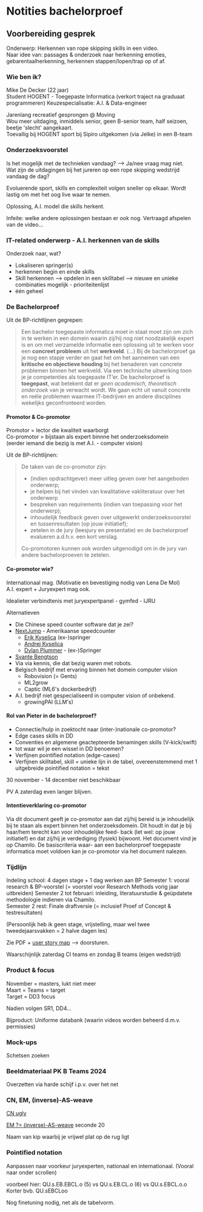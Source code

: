 # Notities bachelorproef

## Voorbereiding gesprek

Onderwerp: Herkennen van rope skipping skills in een video. \
Naar idee van: passages & onderzoek naar herkenning emoties, gebarentaalherkenning, herkennen stappen/lopen/trap op of af.

### Wie ben ik?

Mike De Decker (22 jaar) \
Student HOGENT - Toegepaste Informatica (verkort traject na graduaat programmeren)
Keuzespecialisatie: A.I. & Data-engineer

Jarenlang recreatief gesprongen @ Moving \
Wou meer uitdaging, inmiddels senior, geen B-senior team, half seizoen, beetje 'slecht' aangekaart. \
Toevallig bij HOGENT sport bij Sipiro uitgekomen (via Jelke) in een B-team

### Onderzoeksvoorstel

Is het mogelijk met de technieken vandaag? --> Ja/nee vraag mag niet. \
Wat zijn de uitdagingen bij het jureren op een rope skipping wedstrijd vandaag de dag?

Evoluerende sport, skills en complexiteit volgen sneller op elkaar. Wordt lastig om met het oog live waar te nemen.

Oplossing, A.I. model die skills herkent.

Infeite: welke andere oplossingen bestaan er ook nog. Vertraagd afspelen van de video...

### IT-related onderwerp - A.I. herkennen van de skills

Onderzoek naar, wat?

- Lokaliseren springer(s)
- herkennen begin en einde skills
- Skill herkennen --> opdelen in een skilltabel --> nieuwe en unieke combinaties mogelijk - prioriteitenlijst
- één geheel

### De Bachelorproef

Uit de BP-richtlijnen gegrepen:

> Een bachelor toegepaste informatica moet in staat moet zijn om zich
in te werken in een domein waarin zij/hij nog niet noodzakelijk expert is
en om met verzamelde informatie een oplossing uit te werken voor een
**concreet probleem** uit het **werkveld**. (...) Bij de bachelorproef ga je nog
een stapje verder en gaat het om het aannemen van een **kritische en objectieve houding**
bij het benaderen van concrete problemen binnen
het werkveld. Via een technische uitwerking toon je je competenties
als toegepaste IT’er. De bachelorproef is **toegepast**, wat betekent dat
er *geen academisch, theoretisch onderzoek* van je verwacht wordt. We
gaan echt uit vanuit concrete en reële problemen waarmee IT-bedrijven
en andere disciplines wekelijks geconfronteerd worden.

#### Promotor & Co-promotor

Promotor = lector die kwaliteit waarborgt \
Co-promotor = bijstaan als expert binnne het onderzoeksdomein \
(eerder iemand die bezig is met A.I. - computer vision)

Uit de BP-richtlijnen:

> De taken van de co-promotor zijn:
>
> - (indien opdrachtgever) meer uitleg geven over het aangeboden onderwerp;
> - je helpen bij het vinden van kwalitatieve vakliteratuur over het onderwerp
> - bespreken van requirements (indien van toepassing voor het onderwerp);
> - inhoudelijk feedback geven over uitgewerkt onderzoeksvoorstel en tussenresultaten (op jouw initiatief);
> - zetelen in de jury (leesjury en presentatie) en de bachelorproef evalueren a.d.h.v. een kort verslag.
>
> Co-promotoren kunnen ook worden uitgenodigd om in de jury van andere bachelorproeven te zetelen.

#### Co-promotor wie?

Internationaal mag. (Motivatie en bevestiging nodig van Lena De Mol) \
A.I. expert + Juryexpert mag ook.

Idealieter verbindtenis met juryexpertpanel - gymfed - IJRU

Alternatieven

- Die Chinese speed counter software dat je zei?
- [NextJump](https://nextjump.app/about) - Amerikaanse speedcounter
  - [Erik Kyselica](https://www.linkedin.com/in/erik-kyselica-8645a2232/) (ex-)springer
  - [Andrej Kyselica](https://www.linkedin.com/in/akyselica/)
  - [Dylan Plummer](https://www.linkedin.com/in/dylan-plummer/) - (ex-)Springer
- [Svante Bengtson](svanteb@ijru.sport)
- Via via kennis, die dat bezig waren met robots.
- Belgisch bedrijf met ervaring binnen het domein computer vision
  - Robovision (= Gents)
  - ML2grow
  - Captic (ML6's dockerbedrijf)
- A.I. bedrijf niet gespecialiseerd in computer vision of onbekend.
  - growingPAI (LLM's)

#### Rol van Pieter in de bachelorproef?

- Connectie/hulp in zoektocht naar (inter-)nationale co-promotor?
- Edge cases skills in DD
- Conventies en algemene geactepteerde benamingen skills (V-kick/swift)
- tot waar wil je een wissel in DD benoemen?
- Verfijnen pointified notation (edge-cases)
- Verfijnen skilltabel, skill = unieke lijn in de tabel, overeenstemmend met 1 uitgebreide pointified notation = tekst

30 november - 14 december niet beschikbaar

PV A zaterdag even langer blijven.

#### Intentieverklaring co-promotor

Via dit document geeft je co-promotor aan dat zij/hij bereid is je
inhoudelijk bij te staan als expert binnen het onderzoeksdomein.
Dit houdt in dat je bij haar/hem terecht kan voor inhoudelijke feed-
back (let wel: op jouw initiatief) en dat zij/hij je verdediging (fysiek)
bijwoont. Het document vind je op Chamilo. De basiscriteria waar-
aan een bachelorproef toegepaste informatica moet voldoen kan je
co-promotor via het document nalezen.

### Tijdlijn

Indeling school: 4 dagen stage + 1 dag werken aan BP
Semester 1: vooral research & BP-voorstel (= voorstel voor Research Methods vorig jaar uitbreiden)
Semester 2 tot februari: inleiding, literatuurstudie & geüpdatete methodologie indienen via Chamilo. \
Semester 2 rest: Finale draftversie (= inclusief Proef of Concept & testresultaten)

(Persoonlijk heb ik geen stage, vrijstelling, maar wel twee tweedejaarsvakken = 2 halve dagen les)

Zie PDF + [user story map](https://www.canva.com) --> doorsturen.

Waarschijnlijk zaterdag CI teams en zondag B teams (eigen wedstrijd)

### Product & focus

November = masters, lukt niet meer \
Maart = Teams = target \
Target = DD3 focus

Nadien volgen SR1, DD4...

Bijproduct: Uniforme databank (waarin videos worden beheerd d.m.v. permissies)

### Mock-ups

Schetsen zoeken

### Beeldmateriaal PK B Teams 2024

Overzetten via harde schijf i.p.v. over het net

### CN, EM, (inverse)-AS-weave

[CN ugly](https://www.youtube.com/shorts/j7w8YqFmwDA)

[EM ?= (inverse)-AS-weave](https://www.youtube.com/watch?v=QlOsPbQrUO0) seconde 20

Naam van kip waarbij je vrijwel plat op de rug ligt

### Pointified notation

Aanpassen naar voorkeur juryexperten, nationaal en internationaal.
(Vooral naar onder scrollen)

voorbeel hier: QU.s.EB.EBCL.o (5) vs QU.s.EB.CL.o (6) vs QU.s.EBCL.o.o \
Korter bvb. QU.sEBCLoo

Nog finetuning nodig, net als de tabelvorm.
